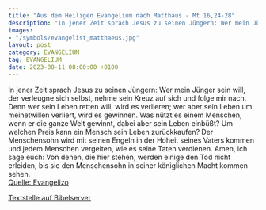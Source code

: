 ```yaml
---
title: "Aus dem Heiligen Evangelium nach Matthäus - Mt 16,24-28"
description: "In jener Zeit sprach Jesus zu seinen Jüngern: Wer mein Jünger sein will, der verleugne sich selbst, nehme sein Kreuz auf sich und folge mir nach. Denn wer sein Leben retten will, wird es verlieren; wer aber sein Leben um meinetwillen verliert, wird es gewinnen. Was nützt es einem...."
images:
- "/symbols/evangelist_matthaeus.jpg"
layout: post
category: EVANGELIUM
tag: EVANGELIUM
date: 2023-08-11 08:00:00 +0100
---
```

In jener Zeit sprach Jesus zu seinen Jüngern: Wer mein Jünger sein will, der verleugne sich selbst, nehme sein Kreuz auf sich und folge mir nach.
Denn wer sein Leben retten will, wird es verlieren; wer aber sein Leben um meinetwillen verliert, wird es gewinnen.
Was nützt es einem Menschen, wenn er die ganze Welt gewinnt, dabei aber sein Leben einbüßt? Um welchen Preis kann ein Mensch sein Leben zurückkaufen?
Der Menschensohn wird mit seinen Engeln in der Hoheit seines Vaters kommen und jedem Menschen vergelten, wie es seine Taten verdienen.<!--more-->
Amen, ich sage euch: Von denen, die hier stehen, werden einige den Tod nicht erleiden, bis sie den Menschensohn in seiner königlichen Macht kommen sehen.<br>
[Quelle: Evangelizo](https://evangeliumtagfuertag.org/DE/gospel)

[Textstelle auf Bibelserver](https://www.bibleserver.com/EU/Matthäus16,24-28)
